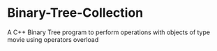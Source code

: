 # Binary-Tree-Collection
A C++ Binary Tree program to perform operations with objects of type movie using operators overload
